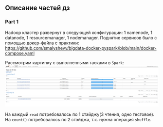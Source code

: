 ## Описание частей дз
### Part 1
Hadoop кластер развернут в следующей конфигурации: 1 namenode, 1 datanode, 1 resourcemanager, 1 nodemanager. 
Поднятие сервисов было с помощью докер-файла с практики: https://github.com/smalyshevv/bigdata-docker-pyspark/blob/main/docker-compose.yaml

Рассмотрим картинку с выполненными тасками в `Spark`:
![Screenshot](spark_tasks.png)

На каждый `read` потребовалось по 1 стэйджу(3 чтения, одно тестовое). На `count()` потребовалось по 2 стэйджа, т.к. нужна операция `shuffle`.